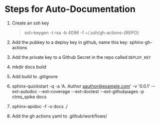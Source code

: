 # Steps for Auto-Documentation

1. Create an ssh key

    > ssh-keygen -t rsa -b 4096 -f ~/.ssh/gh-actions-{REPO}
2. Add the pubkey to a deploy key in github, name this key: sphinx-gh-actions
3. Add the private key to a Github Secret in the repo called `DEPLOY_KEY`
4. mkdir docs build
5. Add build to .gitignore
6. sphinx-quickstart -q -a 'A. Author <aauthor@example.com>' -v '0.0.1' --ext-autodoc --ext-coverage --ext-doctest --ext-githubpages -p ctms_spike docs
7. sphinx-apidoc -f -o docs ./
8. Add the gh actions yaml to .github/workflows/
